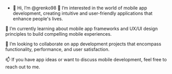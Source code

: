 - 👋 Hi, I’m @grenko98
👀 I’m interested in the world of mobile app development, creating intuitive and user-friendly applications that enhance people's lives.

🌱 I’m currently learning about mobile app frameworks and UX/UI design principles to build compelling mobile experiences.

💞️ I’m looking to collaborate on app development projects that encompass functionality, performance, and user satisfaction.

📫 If you have app ideas or want to discuss mobile development, feel free to reach out to me.


<!---
grenko98/grenko98 is a ✨ special ✨ repository because its `README.md` (this file) appears on your GitHub profile.
You can click the Preview link to take a look at your changes.
--->
